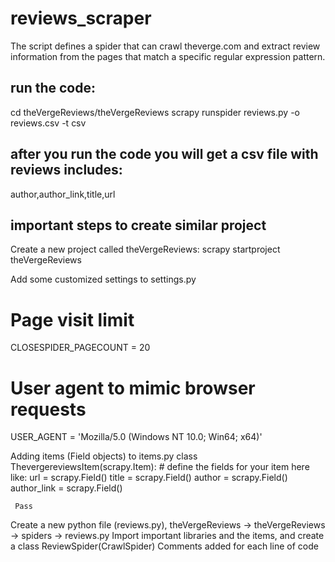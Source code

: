# reviews_scraper
The script defines a spider that can crawl theverge.com and extract review information from the pages that match a specific regular expression pattern.


## run the code:
cd theVergeReviews/theVergeReviews
scrapy runspider  reviews.py  -o reviews.csv  -t  csv

## after you run the code you will get a csv file with reviews includes:
author,author_link,title,url


## important steps to create similar project
  Create a new project called theVergeReviews:
  scrapy startproject theVergeReviews

  Add some customized settings to settings.py
  # Page visit limit
  CLOSESPIDER_PAGECOUNT = 20


  # User agent to mimic browser requests
  USER_AGENT = 'Mozilla/5.0 (Windows NT 10.0; Win64; x64)'



  Adding items (Field objects) to items.py
  class ThevergereviewsItem(scrapy.Item):
     # define the fields for your item here like:
     url = scrapy.Field()
     title = scrapy.Field()
     author = scrapy.Field()
     author_link = scrapy.Field()

     Pass
  Create a new python file (reviews.py), 
  theVergeReviews → theVergeReviews → spiders → reviews.py 
  Import important libraries and the items, and create a class ReviewSpider(CrawlSpider)
  Comments added for each line of code
